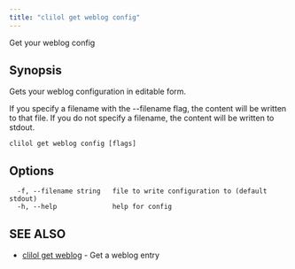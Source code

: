 ```yaml
---
title: "clilol get weblog config"
---
```


Get your weblog config

## Synopsis

Gets your weblog configuration in editable form.

If you specify a filename with the --filename flag, the content will be written
to that file. If you do not specify a filename, the content will be written
to stdout.

```
clilol get weblog config [flags]
```

## Options

```
  -f, --filename string   file to write configuration to (default stdout)
  -h, --help              help for config
```

## SEE ALSO

* [clilol get weblog](clilol_get_weblog.md)	 - Get a weblog entry
